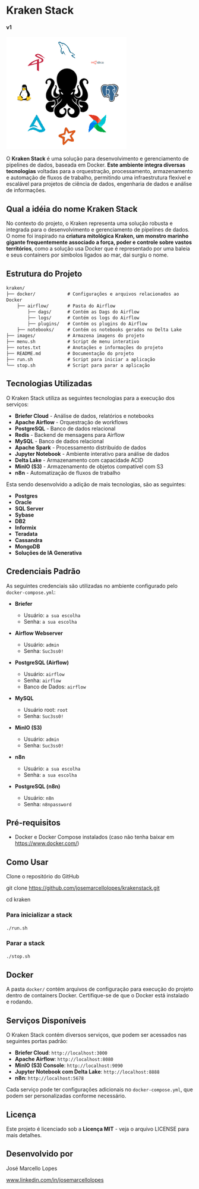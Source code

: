 # Kraken Stack 
#### v1

![Tela](images/Kraken_Stack.png)

O **Kraken Stack** é uma solução para desenvolvimento e gerenciamento de pipelines de dados, baseada em Docker. **Este ambiente integra diversas tecnologias** voltadas para a orquestração, processamento, armazenamento e automação de fluxos de trabalho, permitindo uma infraestrutura flexível e escalável para projetos de ciência de dados, engenharia de dados e análise de informações.

## Qual a idéia do nome Kraken Stack

No contexto do projeto, o Kraken representa uma solução robusta e integrada para o desenvolvimento e gerenciamento de pipelines de dados. O nome foi inspirado na **criatura mitológica Kraken, um monstro marinho gigante frequentemente associado a força, poder e controle sobre vastos territórios**, como a solução usa Docker que é representado por uma baleia e seus containers por simbolos ligados ao mar, dai surgiu o nome.

## Estrutura do Projeto

```
kraken/
├── docker/            # Configurações e arquivos relacionados ao Docker
    ├── airflow/       # Pasta do Airflow
        ├── dags/      # Contém as Dags do Airflow
        ├── logs/      # Contém os logs do Airflow
        ├── plugins/   # Contém os plugins do Airflow
    ├── notebooks/     # Contém os notebooks gerados no Delta Lake
├── images/            # Armazena imagens do projeto
├── menu.sh            # Script de menu interativo
├── notes.txt          # Anotações e informações do projeto
├── README.md          # Documentação do projeto
├── run.sh             # Script para iniciar a aplicação
└── stop.sh            # Script para parar a aplicação
```

## Tecnologias Utilizadas

O Kraken Stack utiliza as seguintes tecnologias para a execução dos serviços:

- **Briefer Cloud** - Análise de dados, relatórios e notebooks
- **Apache Airflow** - Orquestração de workflows
- **PostgreSQL** - Banco de dados relacional
- **Redis** - Backend de mensagens para Airflow
- **MySQL** - Banco de dados relacional
- **Apache Spark** - Processamento distribuído de dados
- **Jupyter Notebook** - Ambiente interativo para análise de dados
- **Delta Lake** - Armazenamento com capacidade ACID
- **MinIO (S3)** - Armazenamento de objetos compatível com S3
- **n8n** - Automatização de fluxos de trabalho

Esta sendo desenvolvido a adição de mais tecnologias, são as seguintes:

- **Postgres**
- **Oracle**
- **SQL Server**
- **Sybase**
- **DB2**
- **Informix**
- **Teradata**
- **Cassandra**
- **MongoDB**
- **Soluções de IA Generativa**

## Credenciais Padrão

As seguintes credenciais são utilizadas no ambiente configurado pelo `docker-compose.yml`:

- **Briefer**
  - Usuário: `a sua escolha`
  - Senha: `a sua escolha`

- **Airflow Webserver**
  - Usuário: `admin`
  - Senha: `Suc3ss0!`

- **PostgreSQL (Airflow)**
  - Usuário: `airflow`
  - Senha: `airflow`
  - Banco de Dados: `airflow`

- **MySQL**
  - Usuário root: `root`
  - Senha: `Suc3ss0!`

- **MinIO (S3)**
  - Usuário: `admin`
  - Senha: `Suc3ss0!`

- **n8n**
  - Usuário: `a sua escolha`
  - Senha: `a sua escolha`

- **PostgreSQL (n8n)**
  - Usuário: `n8n`
  - Senha: `n8npassword`

## Pré-requisitos

- Docker e Docker Compose instalados (caso não tenha baixar em https://www.docker.com/)
 
## Como Usar

Clone o repositório do GitHub

git clone https://github.com/josemarcellolopes/krakenstack.git

cd kraken

### Para inicializar a stack

```sh
./run.sh
```

### Parar a stack

```sh
./stop.sh
```

## Docker

A pasta `docker/` contém arquivos de configuração para execução do projeto dentro de containers Docker. Certifique-se de que o Docker está instalado e rodando.

## Serviços Disponíveis

O Kraken Stack contém diversos serviços, que podem ser acessados nas seguintes portas padrão:

- **Briefer Cloud**: `http://localhost:3000`
- **Apache Airflow**: `http://localhost:8080`
- **MinIO (S3) Console**: `http://localhost:9090`
- **Jupyter Notebook com Delta Lake**: `http://localhost:8888`
- **n8n**: `http://localhost:5678`

Cada serviço pode ter configurações adicionais no `docker-compose.yml`, que podem ser personalizadas conforme necessário.

## Licença

Este projeto é licenciado sob a **Licença MIT** - veja o arquivo LICENSE para mais detalhes.

## Desenvolvido por

José Marcello Lopes

www.linkedin.com/in/josemarcellolopes
